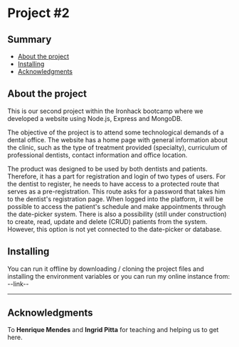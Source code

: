 # Project #2

## Summary 
- [About the project](#about)
- [Installing](#installing)
- [Acknowledgments](#acknowledgments)

## About the project
<p>This is our second project within the Ironhack bootcamp where we developed a website using Node.js, Express and MongoDB.</p>
<p>The objective of the project is to attend some technological demands of a dental office.
The website has a home page with general information about the clinic, such as the type of treatment provided (specialty), curriculum of professional dentists, contact information and office location.</p>
<p>The product was designed to be used by both dentists and patients. Therefore, it has a part for registration and login of two types of users. For the dentist to register, he needs to have access to a protected route that serves as a pre-registration. This route asks for a password that takes him to the dentist's registration page. When logged into the platform, it will be possible to access the patient's schedule and make appointments through the date-picker system. There is also a possibility (still under construction) to create, read, update and delete (CRUD) patients from the system. However, this option is not yet connected to the date-picker or database.</p>

## Installing
<p>You can run it offline by downloading / cloning the project files and installing the environment variables or you can run my online instance from: --link--</p>

----------------------------
## Acknowledgments 
To **Henrique Mendes** and **Ingrid Pitta** for teaching and helping us to get here.
